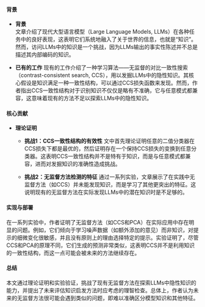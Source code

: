 #### 背景
- **背景**       
    文章介绍了现代大型语言模型（Large Language Models, LLMs）在各种任务中的良好表现，这表明它们系统地融入了关于世界的信息，也就是“知识”。然而，访问LLMs中的知识是一个挑战，因为LLMs输出的事实性陈述并不总是描述其内部编码的知识。

- **已有的工作**
    现有的工作介绍了一种学习算法——无监督的对比一致性搜索（contrast-consistent search, CCS），用以发掘LLMs中的隐性知识。其核心假设是知识满足一种一致性结构，可以通过CCS损失函数来发现。然而，作者指出CCS一致性结构对于识别知识不仅仅是略有不准确，它与任意模式都兼容，这意味着现有的方法不足以探索LLMs中的隐性知识。

#### 核心贡献
- **理论证明**
    - **挑战1：CCS一致性结构的有效性**
        文中首先理论证明任意的二值分类器在CCS损失下都是最优的，然后证明存在一个保持CCS损失的变换到任意分类器。这表明CCS一致性结构并不是特有于知识，而是与任意模式都兼容，进而对发掘知识的准确性造成挑战。

    - **挑战2：无监督方法检测的特征**
        通过一系列实验，文章展示了在实践中无监督方法（如CCS）并未能发现知识，而是学习了其他更突出的特征。这说明现有的无监督方法在实际发现LLMs中的潜在知识时是不足够的。

#### 实现与部署
在一系列实验中，作者证明了无监督方法（如CCS和PCA）在实际应用中存在明显的问题。例如，它们倾向于学习噪声数据（如额外添加的意见）而非知识，对提示的细微变化很敏感，并且没有原则上的理由选择特定的提示。实验证明了，尽管CCS和PCA的原理不同，它们生成的预测非常类似，这表明CCS并不是利用知识的一致性结构，而这一点可能会被未来的方法继续存在。

#### 总结
本文通过理论证明和实验验证，挑战了现有无监督方法在探索LLMs中隐性知识的能力，并提出了未来评估知识启发方法时应考虑的理智检查。总体上，作者认为未来的无监督方法很可能会遇到类似的问题，即难以准确区分模型知识和其他特征。